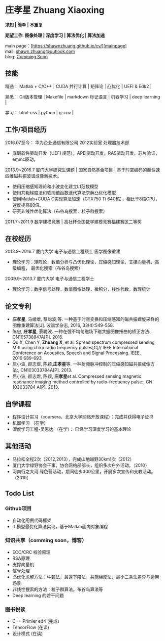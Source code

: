 <!-- source  -->
[mail]: mailto:shawn.zhuang@outlook.com
[blog]: about:blank
[mainpage]: https://shawnzhuang.github.io/cv/

<!-- main page -->
# 庄孝星 Zhuang Xiaoxing
**求知 | 简单 | 不重复**

**期望工作**: **图像处理 \| 深度学习 \| 算法优化 \| 算法加速**

main page：[https://shawnzhuang.github.io/cv/][mainpage]  
mail: [shawn.zhuang@outlook.com][mail]  
blog: [Comming Soon][blog]  


## 技能
精通： Matlab + C/C++ \| CUDA 并行计算 \| 矩阵论 \| 凸优化 \| UEFI & Edk2  \|  

熟悉：  Git版本管理 \| Makefile \| markdown 标记语言 \| 机器学习 \| deep learning \|

学习： html-css \| python \| g-cov \|
      
## 工作/项目经历
2016.07至今： 华为企业通信有限公司 2012实验室 处理器技术部 
* 底层软件驱动开发（UEFI 规范），APEI驱动开发，RAS驱动开发，芯片验证，emmc驱动。

2013.9~2016.7 厦门大学研究生课题  \| 国家自然基金项目  \| 基于时空编码的超快速四维磁共振波谱成像新技术。
* 使用压缩感知理论和小波变化建立L1范数模型
* 使用共轭梯度法和软阈值函数迭代算法求解凸优化模型
* 使用Matlab+CUDA C实现算法加速（GTX750 Ti 640核），相比于8核CPU，速度提高80倍。
* 研究非线性优化算法（布谷鸟搜索，粒子群搜索） 

2011.7~2011.9 数学建模竞赛 \| 高社杯全国数学建模竞赛福建赛区二等奖       


## 在校经历
2013.9~2016.7 厦门大学 电子与通信工程硕士 医学图像重建            
* 理论学习：矩阵论，数值分析与凸优化理论，压缩感知理论，支撑向量机，高级编程， 最优化搜索（布谷鸟搜索）

2009.9~2013.7 厦门大学 电子与通信工程学士 
* 理论学习：数字信号处理，数值图像处理，微积分，线性代数，数理统计 

## 论文专利
- **庄孝星**, 马崚嶒, 蔡聪波,等. 一种基于时空变换和压缩感知的磁共振螺旋采样的图像重建算法[J]. 波谱学杂志, 2016, 33(4):549-558.
- 陈忠, **庄孝星**, 蔡聪波. 一种在强不均匀磁场下磁共振图像扭曲的矫正方法:, CN105738847A[P]. 2016.
- Qu X, Chen Y, **Zhuang X**, et al. Spread spectrum compressed sensing MRI using chirp radio frequency pulses[C]// IEEE International Conference on Acoustics, Speech and Signal Processing. IEEE, 2016:689-693.
- 屈小波, 颜志煜, 陈颖,**庄孝星**等. 一种射频脉冲控制的压缩感知磁共振成像方法:, CN103033784A[P]. 2013.
- 屈小波, 颜志煜, 陈颖, **庄孝星**et al. Compressed sensing magnetic resonance imaging method controlled by radio-frequency pulse:, CN 103033784 A[P]. 2013.


## 自学课程
* 程序设计实习（coursera，北京大学网络开放课程）：完成并获得电子证书
* 机器学习 （在学）
* 深度学习工程-吴恩达 （在学）： 已经学习深度学习的基本理论


## 其他活动
* 马拉松全程2次（2012,2013），完成山地越野30km1次（2012）
* 厦门大学绿野协会干事，协会网络部部长，组织多次户外活动。（2010）  
* 河南行之大河 绿色营活动，期间徒步300公里，开展多次宣传和支教活动。（2010）

## Todo List
### Github项目
* 自动化用例代码框架
* l1 模型最优化算法实现，基于Matlab面向对象编程
 
### 知识共享（comming soon，博客）
* ECC/CRC 校验原理
* RSA原理
* 支撑向量机
* 信号处理
* 凸优化求解方法：牛顿法，最速下降法，共轭梯度法，最小二乘法差异与适用场景
* 非线性搜索的方法：粒子群算法，布谷鸟算法等
* Deep learning 的若干问题

### 图书悦读
* C++ Primier ed4 (完成)
* TensorFlow     (在读)
* 设计模式        (在读)